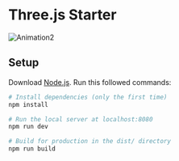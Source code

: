 # Three.js Starter

![Animation2](https://user-images.githubusercontent.com/41757307/122651976-68e1e180-d0f9-11eb-87e0-7516ddcb8231.gif)

## Setup
Download [Node.js](https://nodejs.org/en/download/).
Run this followed commands:

``` bash
# Install dependencies (only the first time)
npm install

# Run the local server at localhost:8080
npm run dev

# Build for production in the dist/ directory
npm run build
```

